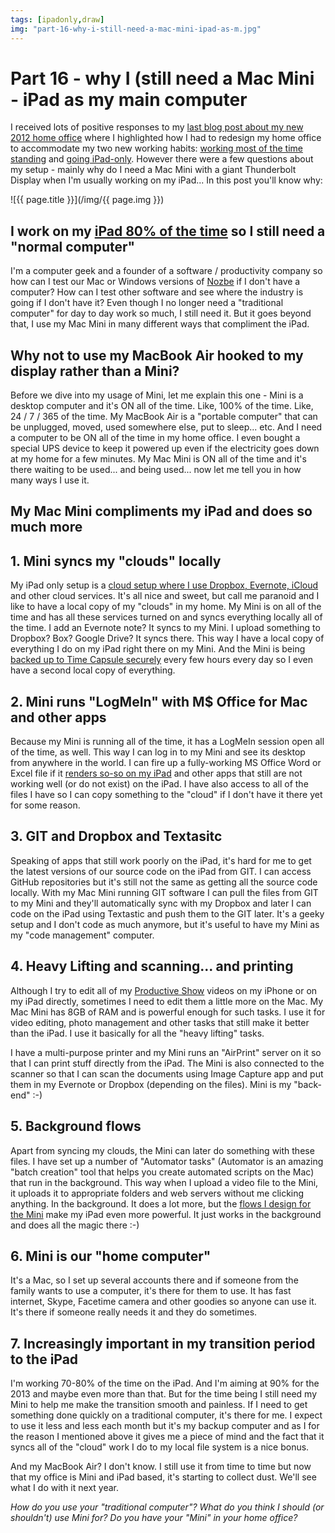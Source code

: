 ```yaml
---
tags: [ipadonly,draw]
img: "part-16-why-i-still-need-a-mac-mini-ipad-as-m.jpg"
---
```


# Part 16 - why I (still need a Mac Mini - iPad as my main computer


I received lots of positive responses to my [last blog post about my new 2012 home office](http://michaelnozbe.com/simplifying-productive-home-office-in-2012) where I highlighted how I had to redesign my home office to accommodate my two new working habits: [working most of the time standing](http://michaelnozbe.com/im-still-standing-my-latest-video-show) and [going iPad-only](/ipadonly). However there were a few questions about my setup - mainly why do I need a Mac Mini with a giant Thunderbolt Display when I'm usually working on my iPad... In this post you'll know why:

<!--More-->

![{{ page.title }}](/img/{{ page.img }})

## I work on my [iPad 80% of the time](/ipadonly) so I still need a "normal computer"

I'm a computer geek and a founder of a software / productivity company so how can I test our Mac or Windows versions of [Nozbe][n] if I don't have a computer? How can I test other software and see where the industry is going if I don't have it? Even though I no longer need a "traditional computer" for day to day work so much, I still need it. But it goes beyond that, I use my Mac Mini in many different ways that compliment the iPad.

## Why not to use my MacBook Air hooked to my display rather than a Mini?

Before we dive into my usage of Mini, let me explain this one - Mini is a desktop computer and it's ON all of the time. Like, 100% of the time. Like, 24 / 7 / 365 of the time. My MacBook Air is a "portable computer" that can be unplugged, moved, used somewhere else, put to sleep... etc. And I need a computer to be ON all of the time in my home office. I even bought a special UPS device to keep it powered up even if the electricity goes down at my home for a few minutes. My Mac Mini is ON all of the time and it's there waiting to be used... and being used... now let me tell you in how many ways I use it.

## My Mac Mini compliments my iPad and does so much more

## 1. Mini syncs my "clouds" locally

My iPad only setup is a [cloud setup where I use Dropbox, Evernote, iCloud](http://michaelnozbe.com/part-1-the-clouds-ipad-as-my-main-computer) and other cloud services. It's all nice and sweet, but call me paranoid and I like to have a local copy of my "clouds" in my home. My Mini is on all of the time and has all these services turned on and syncs everything locally all of the time. I add an Evernote note? It syncs to my Mini. I upload something to Dropbox? Box? Google Drive? It syncs there. This way I have a local copy of everything I do on my iPad right there on my Mini. And the Mini is being [backed up to Time Capsule securely](http://michaelnozbe.com/mac-osx-lion-secure-backup-to-time-capsule-wi) every few hours every day so I even have a second local copy of everything.

## 2. Mini runs "LogMeIn" with M$ Office for Mac and other apps

Because my Mini is running all of the time, it has a LogMeIn session open all of the time, as well. This way I can log in to my Mini and see its desktop from anywhere in the world. I can fire up a fully-working MS Office Word or Excel file if it [renders so-so on my iPad](http://michaelnozbe.com/part-11-docs-and-spreadsheets-and-mountain-li) and other apps that still are not working well (or do not exist) on the iPad. I have also access to all of the files I have so I can copy something to the "cloud" if I don't have it there yet for some reason.

## 3. GIT and Dropbox and Textasitc

Speaking of apps that still work poorly on the iPad, it's hard for me to get the latest versions of our source code on the iPad from GIT. I can access GitHub repositories but it's still not the same as getting all the source code locally. With my Mac Mini running GIT software I can pull the files from GIT to my Mini and they'll automatically sync with my Dropbox and later I can code on the iPad using Textastic and push them to the GIT later. It's a geeky setup and I don't code as much anymore, but it's useful to have my Mini as my "code management" computer.

## 4. Heavy Lifting and scanning... and printing

Although I try to edit all of my [Productive Show](http://www.productivemagazine.com/show/) videos on my iPhone or on my iPad directly, sometimes I need to edit them a little more on the Mac. My Mac Mini has 8GB of RAM and is powerful enough for such tasks. I use it for video editing, photo management and other tasks that still make it better than the iPad. I use it basically for all the "heavy lifting" tasks.

I have a multi-purpose printer and my Mini runs an "AirPrint" server on it so that I can print stuff directly from the iPad. The Mini is also connected to the scanner so that I can scan the documents using Image Capture app and put them in my Evernote or Dropbox (depending on the files). Mini is my "back-end" :-)

## 5. Background flows

Apart from syncing my clouds, the Mini can later do something with these files. I have set up a number of "Automator tasks" (Automator is an amazing "batch creation" tool that helps you create automated scripts on the Mac) that run in the background. This way when I upload a video file to the Mini, it uploads it to appropriate folders and web servers without me clicking anything. In the background. It does a lot more, but the [flows I design for the Mini](http://michaelnozbe.com/part-3-designing-flows-ipad-as-my-main-comput) make my iPad even more powerful. It just works in the background and does all the magic there :-)

## 6. Mini is our "home computer"

It's a Mac, so I set up several accounts there and if someone from the family wants to use a computer, it's there for them to use. It has fast internet, Skype, Facetime camera and other goodies so anyone can use it. It's there if someone really needs it and they do sometimes.

## 7. Increasingly important in my transition period to the iPad

I'm working 70-80% of the time on the iPad. And I'm aiming at 90% for the 2013 and maybe even more than that. But for the time being I still need my Mini to help me make the transition smooth and painless. If I need to get something done quickly on a traditional computer, it's there for me. I expect to use it less and less each month but it's my backup computer and as I for the reason I mentioned above it gives me a piece of mind and the fact that it syncs all of the "cloud" work I do to my local file system is a nice bonus.

And my MacBook Air? I don't know. I still use it from time to time but now that my office is Mini and iPad based, it's starting to collect dust. We'll see what I do with it next year.

_How do you use your "traditional computer"? What do you think I should (or shouldn't) use Mini for? Do you have your "Mini" in your home office?_


[n]: https://michael.gratis/nozbe